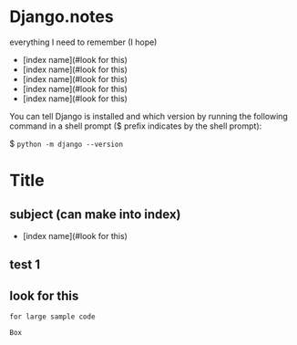 # Django.notes
everything I need to remember (I hope)



- [index name](#look for this)
- [index name](#look for this)
- [index name](#look for this)
- [index name](#look for this)
- [index name](#look for this)

You can tell Django is installed and which version by running the following command in a shell prompt ($ prefix indicates by the shell prompt):


$ `python -m django --version`



















# Title
## subject (can make into index)

- [index name](#look for this)

## test 1

## look for this


```
for large sample code
```
`Box`





